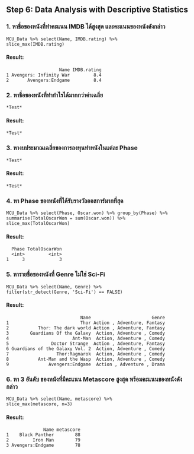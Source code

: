 ## Step 6: Data Analysis with Descriptive Statistics


### 1. หาชื่อของหนังที่ทำคะแนน IMDB ได้สูงสุด และคะแนนของหนังดังกล่าว
```{R}
MCU_Data %>% select(Name, IMDB.rating) %>%
slice_max(IMDB.rating)
```
#### Result:
```{R}
                    Name IMDB.rating
1 Avengers: Infinity War         8.4
2       Avengers:Endgame         8.4
```

### 2. หาชื่อของหนังที่ทำกำไรได้มากกว่าค่าเฉลี่ย
```{R}
*Test*
```
#### Result:
```{R}
*Test*
```

### 3. หางบประมาณเฉลี่ยของการลงทุนทำหนังในแต่ละ Phase
```{R}
*Test*
```
#### Result:
```{R}
*Test*
```

### 4. หา Phase ของหนังที่ได้รับรางวัลออสการ์มากที่สุด
```{R}
MCU_Data %>% select(Phase, Oscar.won) %>% group_by(Phase) %>% 
summarise(TotalOscarWon = sum(Oscar.won)) %>%
slice_max(TotalOscarWon)
```
#### Result:
```{R}
  Phase TotalOscarWon
  <int>         <int>
1     3             3
```

### 5. หารายชื่อของหนังที่ Genre ไม่ใช่ Sci-Fi
```{R}
MCU_Data %>% select(Name, Genre) %>%
filter(str_detect(Genre, 'Sci-Fi') == FALSE)
```
#### Result:
```{R}
                            Name                       Genre
1                           Thor Action , Adventure, Fantasy
2           Thor: The dark world Action , Adventure, Fantasy
3        Guardians Of the Galaxy  Action, Adventure , Comedy
4                        Ant-Man  Action, Adventure , Comedy
5                Doctor Strange  Action , Adventure, Fantasy
6 Guardians of the Galaxy Vol. 2  Action, Adventure , Comedy
7                  Thor:Ragnarok  Action, Adventure , Comedy
8           Ant-Man and the Wasp  Action, Adventure , Comedy
9               Avengers:Endgame  Action , Adventure , Drama
```

### 6. หา 3 อันดับ ของหนังที่มีคะแนน Metascore สูงสุด พร้อมคะแนนของหนังดังกล่าว
```{R}
MCU_Data %>% select(Name, metascore) %>%
slice_max(metascore, n=3)
```
#### Result:
```{R}
              Name metascore
1    Black Panther        88
2         Iron Man        79
3 Avengers:Endgame        78
```
